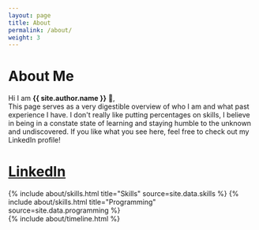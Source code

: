 ```yaml
---
layout: page
title: About
permalink: /about/
weight: 3
---
```


# **About Me**

Hi I am **{{ site.author.name }}** :wave:,<br>
This page serves as a very digestible overview of who I am and what past experience I have.
I don't really like putting percentages on skills, I believe in being in a constate state of learning and staying humble to the unknown and undiscovered. If you like what you see here, feel free to check out my LinkedIn profile!

# <a href="https://www.linkedin.com/in/hugil"><i class="fab fa-linkedin-in fa-1x"></i> LinkedIn</a>

<div class="row">
{% include about/skills.html title="Skills" source=site.data.skills %}
{% include about/skills.html title="Programming" source=site.data.programming %}
</div>

<div class="row">
{% include about/timeline.html %}
</div>